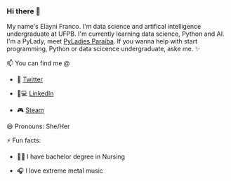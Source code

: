 ### Hi there 🌠

My name's Elayni Franco. I'm data science and artifical intelligence undergraduate at UFPB. I'm currently learning data science, Python and AI. I'm a PyLady, meet [PyLadies Paraíba](https://github.com/pyladiespb-org).
If you wanna help with start programming, Python or data scicence undergraduate, aske me. ✨

📫 You can find me @

- 🐣 [Twitter](https://twitter.com/francoelayni)

- 👤💻 [LinkedIn](https://www.linkedin.com/in/elaynifranco/)

- 🎮 [Steam](https://steamcommunity.com/id/colddarkmatter/)

 😄 Pronouns: She/Her

 ⚡ Fun facts:

- :woman_health_worker: I have bachelor degree in Nursing 

- 🎧 I love extreme metal music 
